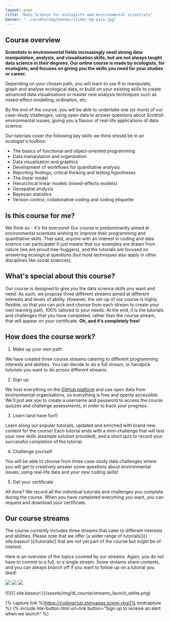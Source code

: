 ```yaml
---
layout: page
title: "Data Science for ecologists and environmental scientists"
banner: "../assets/img/banner/slider-bg-pale.jpg"
---
```


## Course overview

__Scientists in environmental fields increasingly need strong data manipulation, analysis, and visualisation skills, but are not always taught data science in their degrees. Our online course is made by ecologists, for ecologists, and focuses on giving you the skills you need for your studies or career.__

Depending on your chosen path, you will learn to use R to manipulate, graph and analyse ecological data, or build on your existing skills to create advanced data visualisations or master new analysis techniques such as mixed-effect modelling, ordination, etc. 

By the end of the course, you will be able to undertake one (or more) of our case-study challenges, using open data to answer questions about Scottish environmental issues, giving you a flavour of real-life applications of data science.

Our tutorials cover the following key skills we think should be in an ecologist's toolbox:

* The basics of functional and object-oriented programming
* Data manipulation and organisation
* Data visualisation and graphics
* Development of workflows for quantitative analysis
* Reporting findings, critical thinking and testing hypotheses
* The linear model
* Hierarchical linear models (mixed-effects models)
* Geospatial analysis
* Bayesian statistics
* Version control, collaborative coding and coding etiquette


## Is this course for me?

We think so - it's for everyone! Our course is predominantly aimed at environmental scientists wishing to improve their programming and quantitative skills. That said, anyone with an interest in coding and data science can participate! It just means that our examples are drawn from nature (we are proud tree-huggers), and the tutorials are focused on answering ecological questions (but most techniques also apply in other disciplines like social sciences).

## What's special about this course?

Our course is designed to give you the data science skills you want and need. As such, we propose three different streams aimed at different interests and levels of ability. However, the set-up of our course is highly flexible, so that you can pick and choose from each stream to create your own learning path, 100% tailored to your needs. At the end, it is the tutorials and challenges that you have completed, rather than the course stream, that will appear on your certificate. __Oh, and it’s completely free!__

## How does the course work?

1. Make up your own path

We have created three course streams catering to different programming interests and abilities. You can decide to do a full stream, or handpick tutorials you want to do across different streams.

2. Sign up

We host everything on the [GitHub platform](https://github.com) and use open data from environmental organisations, so everything is free and openly accessible. We'll just ask you to create a username and password to access the course quizzes and challenge assessments, in order to track your progress.

3. Learn (and have fun!)

Learn along our popular tutorials, updated and enriched with brand new content for the course! Each tutorial ends with a mini-challenge that will test your new skills (example solution provided), and a short quiz to record your successful completion of the tutorial.

4. Challenge yourself

You will be able to choose from three case-study data challenges where you will get to creatively answer some questions about environmental issues, using real-life data and your new coding skills!

5. Get your certificate

All done? We record all the individual tutorials and challenges you complete during the course. When you have completed everything you want, you can request and download your certificate.

## Our course streams

The course currently includes three streams that cater to different interests and abilities. Please note that we offer [a wider range of tutorials]({{ site.baseurl }}/tutorials/) that are not yet part of the course but might be of interest.


Here is an overview of the topics covered by our streams. Again, you do not have to commit to a full, or a single stream. Some streams share contents, and you can always branch off if you want to follow up on a tutorial you liked!

<div class="stream-container">
	<a href="{{ site.baseurl }}/dl_course/stats-scratch/index.html"><img src="{{ site.baseurl }}/assets/img/dl_course/DL_stream1.png"></a>
	<a href="{{ site.baseurl }}/dl_course/wiz-viz/index.html"><img src="{{ site.baseurl }}/assets/img/dl_course/DL_stream2.png"></a>
	<a href="{{ site.baseurl }}/dl_course/mastering-modelling/index.html"><img src="{{ site.baseurl }}/assets/img/dl_course/DL_stream3.png"></a>
</div>


![]({{ site.baseurl }}/assets/img/dl_course/streams_launch_white.png)

{% capture link %}https://codingclub.shinyapps.io/pre-reg/{% endcapture %}
{% include link-button.html url=link button="Sign up to receive an alert when we launch" %}
